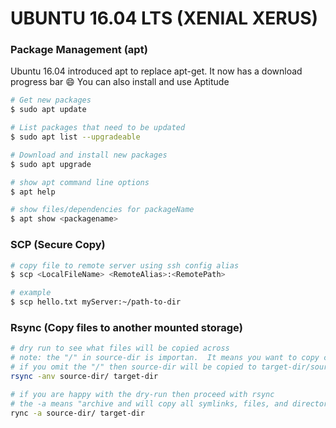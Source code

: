 # UBUNTU 16.04 LTS (XENIAL XERUS)

### Package Management (apt)
Ubuntu 16.04 introduced apt to replace apt-get.  It now has a download progress bar :smile:
You can also install and use Aptitude

```sh
# Get new packages
$ sudo apt update

# List packages that need to be updated
$ sudo apt list --upgradeable

# Download and install new packages
$ sudo apt upgrade

# show apt command line options
$ apt help

# show files/dependencies for packageName
$ apt show <packagename>
```

### SCP (Secure Copy)
```sh
# copy file to remote server using ssh config alias
$ scp <LocalFileName> <RemoteAlias>:<RemotePath>

# example
$ scp hello.txt myServer:~/path-to-dir
```

### Rsync (Copy files to another mounted storage)
``` sh
# dry run to see what files will be copied across
# note: the "/" in source-dir is importan.  It means you want to copy contents in source-dir to target-dir
# if you omit the "/" then source-dir will be copied to target-dir/source-dir/
rsync -anv source-dir/ target-dir

# if you are happy with the dry-run then proceed with rsync
# the -a means "archive and will copy all symlinks, files, and directories
rync -a source-dir/ target-dir

```
